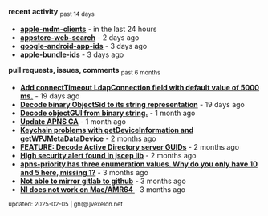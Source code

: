**recent activity** <sub>past 14 days</sub>

  - **[apple-mdm-clients](https://github.com/petarov/apple-mdm-clients)** - in the last 24 hours
  - **[appstore-web-search](https://github.com/petarov/appstore-web-search)** - 2 days ago
  - **[google-android-app-ids](https://github.com/petarov/google-android-app-ids)** - 3 days ago
  - **[apple-bundle-ids](https://github.com/petarov/apple-bundle-ids)** - 3 days ago

**pull requests, issues, comments** <sub>past 6 months</sub>

  - **[Add connectTimeout LdapConnection field with default value of 5000 ms.](https://github.com/fengtan/ldap-explorer/pull/63)** - 19 days ago
  - **[Decode binary ObjectSid to its string representation](https://github.com/fengtan/ldap-explorer/pull/62)** - 19 days ago
  - **[Decode objectGUI from binary string.](https://github.com/fengtan/ldap-explorer/pull/60#issuecomment-2560302176)** - 1 month ago
  - **[Update APNS CA](https://github.com/petarov/apns-push-cmd/issues/11)** - 1 month ago
  - **[Keychain problems with getDeviceInformation and getWPJMetaDataDevice](https://github.com/AzureAD/microsoft-authentication-library-for-objc/issues/2393)** - 2 months ago
  - **[FEATURE: Decode Active Directory server GUIDs](https://github.com/fengtan/ldap-explorer/issues/33#issuecomment-2483148204)** - 2 months ago
  - **[High security alert found in jscep lib](https://github.com/jscep/jscep/issues/304#issuecomment-2468942681)** - 2 months ago
  - **[apns-priority has three enumeration values. Why do you only have 10 and 5 here, missing 1?](https://github.com/jchambers/pushy/issues/1088#issuecomment-2454831973)** - 3 months ago
  - **[Not able to mirror gitlab to github](https://github.com/cooperspencer/gickup/issues/200#issuecomment-2440167283)** - 3 months ago
  - **[NI does not work on Mac/AMR64 ](https://github.com/mukel/llama3.java/issues/19#issuecomment-2414532091)** - 3 months ago

<sub>updated: 2025-02-05 | gh(@]vexelon.net</sub>